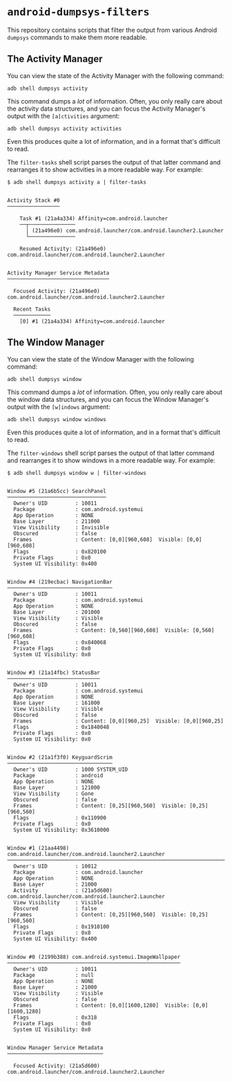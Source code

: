 # `android-dumpsys-filters`

This repository contains scripts that filter the output from various Android `dumpsys` commands to make them more readable.

## The Activity Manager

You can view the state of the Activity Manager with the following command:

```
adb shell dumpsys activity
```

This command dumps a _lot_ of information.  Often, you only really care about the activity data structures, and you can focus the Activity Manager's output with the `[a]ctivities` argument:

```
adb shell dumpsys activity activities
```

Even this produces quite a lot of information, and in a format that's difficult to read.

The `filter-tasks` shell script parses the output of that latter command and rearranges it to show activities in a more readable way. For example:

```
$ adb shell dumpsys activity a | filter-tasks


Activity Stack #0
─────────────────

    Task #1 (21a4a334) Affinity=com.android.launcher
    ──┬───────────────
      │ (21a496e0) com.android.launcher/com.android.launcher2.Launcher
      └───────────────

    Resumed Activity: (21a496e0) com.android.launcher/com.android.launcher2.Launcher


Activity Manager Service Metadata
─────────────────────────────────

  Focused Activity: (21a496e0) com.android.launcher/com.android.launcher2.Launcher

  Recent Tasks
  ────────────
    [0] #1 (21a4a334) Affinity=com.android.launcher
```

## The Window Manager

You can view the state of the Window Manager with the following command:

```
adb shell dumpsys window
```

This command dumps a _lot_ of information.  Often, you only really care about the window data structures, and you can focus the Window Manager's output with the `[w]indows` argument:

```
adb shell dumpsys window windows
```

Even this produces quite a lot of information, and in a format that's difficult to read.

The `filter-windows` shell script parses the output of that latter command and rearranges it to show windows in a more readable way. For example:

```
$ adb shell dumpsys window w | filter-windows


Window #5 (21a6b5cc) SearchPanel
────────────────────────────────
  Owner's UID         : 10011
  Package             : com.android.systemui
  App Operation       : NONE
  Base Layer          : 211000
  View Visibility     : Invisible
  Obscured            : false
  Frames              : Content: [0,0][960,608]  Visible: [0,0][960,608]
  Flags               : 0x820100
  Private Flags       : 0x0
  System UI Visibility: 0x400


Window #4 (219ecbac) NavigationBar
──────────────────────────────────
  Owner's UID         : 10011
  Package             : com.android.systemui
  App Operation       : NONE
  Base Layer          : 201000
  View Visibility     : Visible
  Obscured            : false
  Frames              : Content: [0,560][960,608]  Visible: [0,560][960,608]
  Flags               : 0x840068
  Private Flags       : 0x0
  System UI Visibility: 0x0


Window #3 (21a14fbc) StatusBar
──────────────────────────────
  Owner's UID         : 10011
  Package             : com.android.systemui
  App Operation       : NONE
  Base Layer          : 161000
  View Visibility     : Visible
  Obscured            : false
  Frames              : Content: [0,0][960,25]  Visible: [0,0][960,25]
  Flags               : 0x1840048
  Private Flags       : 0x0
  System UI Visibility: 0x0


Window #2 (21a1f3f0) KeyguardScrim
──────────────────────────────────
  Owner's UID         : 1000 SYSTEM_UID
  Package             : android
  App Operation       : NONE
  Base Layer          : 121000
  View Visibility     : Gone
  Obscured            : false
  Frames              : Content: [0,25][960,560]  Visible: [0,25][960,560]
  Flags               : 0x110900
  Private Flags       : 0x0
  System UI Visibility: 0x3610000


Window #1 (21aa4498) com.android.launcher/com.android.launcher2.Launcher
────────────────────────────────────────────────────────────────────────
  Owner's UID         : 10012
  Package             : com.android.launcher
  App Operation       : NONE
  Base Layer          : 21000
  Activity            : (21a5d600) com.android.launcher/com.android.launcher2.Launcher
  View Visibility     : Visible
  Obscured            : false
  Frames              : Content: [0,25][960,560]  Visible: [0,25][960,560]
  Flags               : 0x1910100
  Private Flags       : 0x8
  System UI Visibility: 0x400


Window #0 (2199b388) com.android.systemui.ImageWallpaper
────────────────────────────────────────────────────────
  Owner's UID         : 10011
  Package             : null
  App Operation       : NONE
  Base Layer          : 21000
  View Visibility     : Visible
  Obscured            : false
  Frames              : Content: [0,0][1600,1280]  Visible: [0,0][1600,1280]
  Flags               : 0x318
  Private Flags       : 0x0
  System UI Visibility: 0x0


Window Manager Service Metadata
───────────────────────────────

  Focused Activity: (21a5d600) com.android.launcher/com.android.launcher2.Launcher
```

